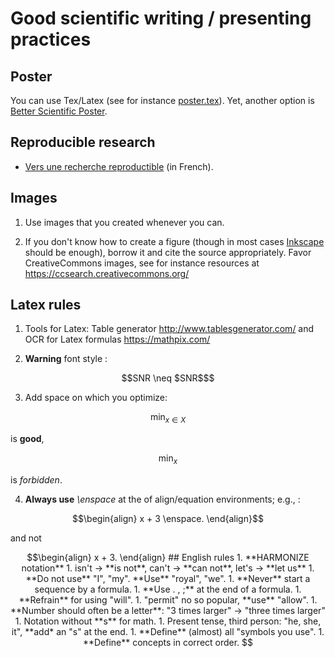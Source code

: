 # Good scientific writing / presenting practices

## Poster

You can use Tex/Latex (see for instance [poster.tex](../tex/draft-poster/poster.tex)).
Yet, another option is [Better Scientific Poster](https://osf.io/ef53g/).

## Reproducible research

- [Vers une recherche reproductible](https://rr-france.github.io/bookrr/) (in French).

## Images

1. Use images that you created whenever you can.

2. If you don't know how to create a figure (though in most cases [Inkscape](https://inkscape.org/) should be enough), borrow it and cite the source appropriately. Favor CreativeCommons images, see for instance resources at
https://ccsearch.creativecommons.org/


## Latex rules

1. Tools for Latex: Table generator http://www.tablesgenerator.com/ and  OCR for Latex formulas https://mathpix.com/

2. **Warning** font style :
```math
SNR \neq $SNR$
```

3. Add space on which you optimize:
```math
\min_{x \in X}
```
is **good**,
```math
\min_{x}
```
is *forbidden*.

4. **Always use**  *\enspace* at the of align/equation environments; e.g., :
```math
\begin{align}
x + 3 \enspace.
\end{align}
```
and not
```math
\begin{align}
x + 3.
\end{align}


## English rules
1. **HARMONIZE notation**
1. isn't -> **is not**, can't -> **can not**, let's -> **let us**
1. **Do not use** "I", "my". **Use** "royal", "we".
1. **Never** start a sequence by a formula.
1. **Use . , ;** at the end of a formula.
1. **Refrain** for using "will".
1. "permit" no so popular, **use** "allow".
1. **Number should often be a letter**: "3 times larger" -> "three times larger"
1. Notation without **s** for math.
1. Present tense, third person: "he, she, it", **add* an "s" at the end.

1. **Define** (almost) all "symbols you use".
1. **Define** concepts in correct order.
